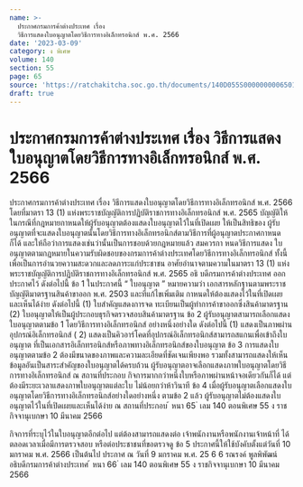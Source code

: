 ```yaml
---
name: >-
  ประกาศกรมการค้าต่างประเทศ เรื่อง
  วิธีการแสดงใบอนุญาตโดยวิธีการทางอิเล็กทรอนิกส์ พ.ศ. 2566
date: '2023-03-09'
category: ง พิเศษ
volume: 140
section: 55
page: 65
source: 'https://ratchakitcha.soc.go.th/documents/140D055S0000000006501.pdf'
draft: true
---
```


# ประกาศกรมการค้าต่างประเทศ เรื่อง วิธีการแสดงใบอนุญาตโดยวิธีการทางอิเล็กทรอนิกส์ พ.ศ. 2566

ประกาศกรมการค้าต่างประเทศ เรื่อง วิธีการแสดงใบอนุญาตโดยวิธีการทางอิเล็กทรอนิกส์ พ.ศ. 2566 โดยที่มาตรา 13 (1) แห่งพระราชบัญญัติการปฏิบัติราชการทางอิเล็กทรอนิกส์ พ.ศ. 2565 บัญญัติให้ในกรณีที่กฎหมายกาหนดให้ผู้รับอนุญาตต้องแสดงใบอนุญาตไว้ในที่เปิดเผย ให้เป็นสิทธิของ ผู้รับอนุญาตที่จะแสดงใบอนุญาตนั้นโดยวิธีการทางอิเล็กทรอนิกส์ตามวิธีการที่ผู้อนุญาตประกาศกาหนด ก็ได้ และให้ถือว่าการแสดงเช่นว่านั้นเป็นการชอบด้วยกฎหมายแล้ว สมควรกา หนดวิธีการแสดง ใบอนุญาตตามกฎหมายในความรับผิดชอบของกรมการค้าต่างประเทศโดยวิธีการทางอิเล็กทรอนิกส์ ทั้งนี้ เพื่อเป็นการอำนวยความสะดวกและลดภาระแก่ประชาชน อาศัยอำนาจตามความในมาตรา 13 (1) แห่งพระราชบัญญัติการปฏิบัติราชการทางอิเล็กทรอนิกส์ พ.ศ. 2565 อธิ บดีกรมการค้าต่างประเทศ ออกประกาศไว้ ดังต่อไปนี้ ข้อ 1 ในประกาศนี้ “ ใบอนุญาต ” หมายความว่า เอกสารหลักฐานตามพระราชบัญญัติมาตรฐานสินค้าขาออก พ.ศ. 2503 และที่แก้ไขเพิ่มเติม กาหนดให้ต้องแสดงไว้ในที่เปิดเผยและเห็นได้ง่าย ดังต่อไปนี้ (1) ใบสำคัญแสดงการจด ทะเบียนเป็นผู้ทำการค้าขาออกซึ่งสินค้ามาตรฐาน (2) ใบอนุญาตให้เป็นผู้ประกอบธุรกิจตรวจสอบสินค้ามาตรฐาน ข้อ 2 ผู้รับอนุญาตสามารถเลือกแสดงใบอนุญาตตามข้อ 1 โดยวิธีการทางอิเล็กทรอนิกส์ อย่างหนึ่งอย่างใด ดังต่อไปนี้ (1) แสดงเป็นภาพผ่านอุปกรณ์อิเล็กทรอนิกส์ ( 2) แสดงเป็นคิวอาร์โคดที่อุปกรณ์อิเล็กทรอนิกส์สามารถสแกนเพื่อเข้าถึงใบอนุญาต ที่เป็นเอกสารอิเล็กทรอนิกส์หรือภาพทางอิเล็กทรอนิกส์ของใบอนุญาต ข้อ 3 การแสดงใบอนุญาตตามข้อ 2 ต้องมีขนาดของภาพและความละเอียดที่ชัดเจนเพียงพอ รวมทั้งสามารถแสดงให้เห็นข้อมูลอันเป็นสาระสำคัญของใบอนุญาตได้ครบถ้วน ผู้รับอนุญาตอาจเลือกแสดงภาพใบอนุญาตโดยวิธีการทางอิเล็กทรอนิกส์ ณ สถานที่ประกอบ กิจการมากกว่าหนึ่งใบหรือภาพผ่านหน้าจอเดียวกันก็ได้ แต่ต้องมีระยะเวลาแสดงภาพใบอนุญาตแต่ละใบ ไม่น้อยกว่าห้าวินาที ข้อ 4 เมื่อผู้รับอนุญาตเลือกแสดงใบอนุญาตโดยวิธีการทางอิเล็กทรอนิกส์อย่างใดอย่างหนึ่ง ตามข้อ 2 แล้ว ผู้รับอนุญาตไม่ต้องแสดงใบอนุญาตไว้ในที่เปิดเผยและเห็นได้ง่าย ณ สถานที่ประกอบ ้ หนา 65 ่ เลม 140 ตอนพิเศษ 55 ง ราชกิจจานุเบกษา 10 มีนาคม 2566

กิจการที่ระบุไว้ในใบอนุญาตอีกต่อไป แต่ต้องสามารถแสดงต่อ เจ้าพนักงานหรือพนักงานเจ้าหน้าที่ ได้ตลอดเวลาเมื่อมีการตรวจสอบ หรือต่อประชาชนที่ขอตรวจดู ข้อ 5 ประกาศนี้ให้ใช้บังคับตั้งแต่วันที่ 10 มกราคม พ.ศ. 2566 เป็นต้นไป ประกาศ ณ วันที่ 9 มกราคม พ.ศ. 25 6 6 รณรงค์ พูลพิพัฒน์ อธิบดีกรมการค้าต่างประเทศ ้ หนา 66 ่ เลม 140 ตอนพิเศษ 55 ง ราชกิจจานุเบกษา 10 มีนาคม 2566
